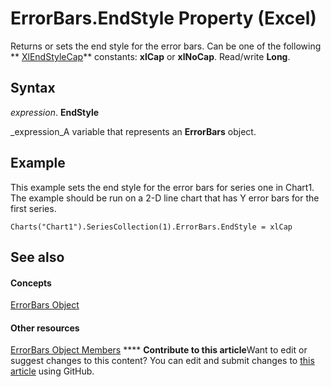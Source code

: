 
# ErrorBars.EndStyle Property (Excel)

Returns or sets the end style for the error bars. Can be one of the following  ** [XlEndStyleCap](ad512f22-a2f5-9334-b724-ea1185394c20.md)** constants: **xlCap** or **xlNoCap**. Read/write  **Long**.


## Syntax

 _expression_. **EndStyle**

 _expression_A variable that represents an  **ErrorBars** object.


## Example

This example sets the end style for the error bars for series one in Chart1. The example should be run on a 2-D line chart that has Y error bars for the first series.


```
Charts("Chart1").SeriesCollection(1).ErrorBars.EndStyle = xlCap
```


## See also


#### Concepts


 [ErrorBars Object](646de974-bf6f-99c8-20dd-9ca514b7a304.md)
#### Other resources


 [ErrorBars Object Members](f8eaf7ef-73b2-60ec-3661-2fbdd3e89c26.md)
****   **Contribute to this article**Want to edit or suggest changes to this content? You can edit and submit changes to  [this article](https://github.com/jhershey00/VBA_Excel_Test/OpenXMLCon/articles/865c1da8-1231-5290-c737-c0415615a0ea.md) using GitHub.


